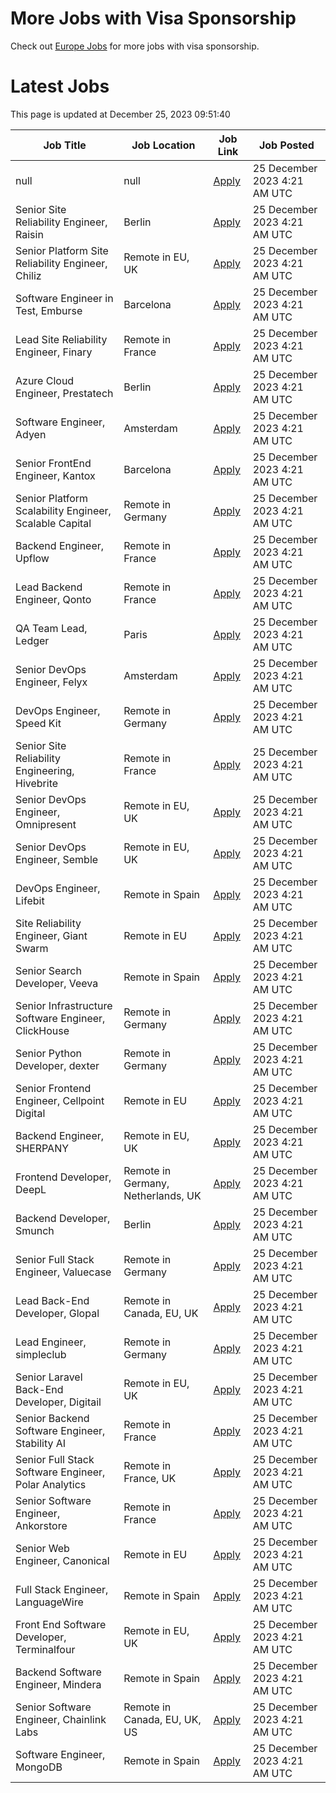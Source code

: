 # More Jobs with Visa Sponsorship

Check out [Europe Jobs](https://github.com/sureshparimi/europejobs#latest-jobs) for more jobs with visa sponsorship.

# Latest Jobs

This page is updated at December 25, 2023 09:51:40

| Job Title | Job Location | Job Link | Job Posted |
| --- | --- | --- | --- |
| null | null | [Apply](null) | 25 December 2023  4:21 AM UTC |
| Senior Site Reliability Engineer, Raisin | Berlin | [Apply](https://raisin.jobs.personio.de/job/870751?language=en&utm_source=Otta) | 25 December 2023  4:21 AM UTC |
| Senior Platform Site Reliability Engineer, Chiliz | Remote in EU, UK | [Apply](https://chiliz.bamboohr.com/careers/268?utm_source=Otta) | 25 December 2023  4:21 AM UTC |
| Software Engineer in Test, Emburse | Barcelona | [Apply](https://jobs.lever.co/emburse/dde91e07-a225-4f07-ab86-49234f5663d3?lever-source=Otta) | 25 December 2023  4:21 AM UTC |
| Lead Site Reliability Engineer, Finary | Remote in France | [Apply](https://jobs.ashbyhq.com/finary/d17a0d99-e6b9-420a-b719-0fa6cb06dfc9?utm_source=Otta) | 25 December 2023  4:21 AM UTC |
| Azure Cloud Engineer, Prestatech | Berlin | [Apply](https://prestatech.viterbit.site/azure-cloud-engineer-7ioLEx0Z0Udo7LBT/?utm_source=Otta) | 25 December 2023  4:21 AM UTC |
| Software Engineer, Adyen | Amsterdam | [Apply](https://boards.greenhouse.io/adyen/jobs/5044061?utm_source=Otta) | 25 December 2023  4:21 AM UTC |
| Senior FrontEnd Engineer, Kantox | Barcelona | [Apply](https://apply.workable.com/kantox/j/1B59A192A0/?utm_source=Otta) | 25 December 2023  4:21 AM UTC |
| Senior Platform Scalability Engineer, Scalable Capital | Remote in Germany | [Apply](https://jobs.smartrecruiters.com/ScalableGmbH/743999918955323--senior-platform-scalability-engineer-m-f-x-onsite-or-remote-in-germany-?utm_source=Otta) | 25 December 2023  4:21 AM UTC |
| Backend Engineer, Upflow | Remote in France | [Apply](https://jobs.ashbyhq.com/upflow/fc951a7e-b037-4e81-99c7-a5dae96c2e54?utm_source=Otta) | 25 December 2023  4:21 AM UTC |
| Lead Backend Engineer, Qonto | Remote in France | [Apply](https://jobs.lever.co/qonto/677eed9c-68b0-4fe2-9f38-34dc75acb990?lever-source=Otta) | 25 December 2023  4:21 AM UTC |
| QA Team Lead, Ledger | Paris | [Apply](https://jobs.lever.co/ledger/7788d186-9653-4d25-87f4-6e5b2340300d?lever-source=Otta) | 25 December 2023  4:21 AM UTC |
| Senior DevOps Engineer, Felyx | Amsterdam | [Apply](https://jobs.smartrecruiters.com/Felyx/743999919423361-senior-devops-engineer-cloud-platform?utm_source=Otta) | 25 December 2023  4:21 AM UTC |
| DevOps Engineer, Speed Kit | Remote in Germany | [Apply](https://join.com/companies/baqend/8665684-devops-engineer-all-genders-remote-or-hamburg?utm_source=Otta) | 25 December 2023  4:21 AM UTC |
| Senior Site Reliability Engineering, Hivebrite | Remote in France | [Apply](https://jobs.lever.co/hivebrite/2d08924a-25c3-47f5-92c2-3cabf9fea96b?lever-source=Otta) | 25 December 2023  4:21 AM UTC |
| Senior DevOps Engineer, Omnipresent | Remote in EU, UK | [Apply](https://www.omnipresent.com/jobs?gh_jid=4197121101&gh_src=51b52a62teu) | 25 December 2023  4:21 AM UTC |
| Senior DevOps Engineer, Semble | Remote in EU, UK | [Apply](https://semble.bamboohr.com/careers/69?utm_source=Otta) | 25 December 2023  4:21 AM UTC |
| DevOps Engineer, Lifebit | Remote in Spain | [Apply](https://apply.workable.com/lifebit-biotech-ltd/j/E6B207C301/?utm_source=Otta) | 25 December 2023  4:21 AM UTC |
| Site Reliability Engineer, Giant Swarm | Remote in EU | [Apply](https://giant-swarm.jobs.personio.de/job/180887?language=en&utm_source=Otta) | 25 December 2023  4:21 AM UTC |
| Senior Search Developer, Veeva | Remote in Spain | [Apply](https://jobs.lever.co/veeva/aafe1a7d-b897-49cc-af19-b0f36e42b319?lever-source=Otta) | 25 December 2023  4:21 AM UTC |
| Senior Infrastructure Software Engineer, ClickHouse | Remote in Germany | [Apply](https://boards.greenhouse.io/clickhouse/jobs/4842567004?utm_source=Otta) | 25 December 2023  4:21 AM UTC |
| Senior Python Developer, dexter | Remote in Germany | [Apply](https://join.com/companies/dexter-health/8637627-senior-python-developer-cloud-and-microservices-remote?utm_source=Otta) | 25 December 2023  4:21 AM UTC |
| Senior Frontend Engineer, Cellpoint Digital | Remote in EU | [Apply](https://cellpointdigital.bamboohr.com/careers/133?utm_source=Otta) | 25 December 2023  4:21 AM UTC |
| Backend Engineer, SHERPANY | Remote in EU, UK | [Apply](https://join.com/companies/sherpany/8624398-backend-engineer-europe-remote?utm_source=Otta) | 25 December 2023  4:21 AM UTC |
| Frontend Developer, DeepL | Remote in Germany, Netherlands, UK | [Apply](https://jobs.deepl.com/o/frontend-developer-fmd-ger-uk-nl-or-pl-4?utm_source=Otta) | 25 December 2023  4:21 AM UTC |
| Backend Developer, Smunch | Berlin | [Apply](https://smunch.jobs.personio.de/job/245013?language=en&utm_source=Otta) | 25 December 2023  4:21 AM UTC |
| Senior Full Stack Engineer, Valuecase | Remote in Germany | [Apply](https://join.com/companies/valuecase/8617078-senior-full-stack-engineer-with-frontend-focus-all-genders?utm_source=Otta) | 25 December 2023  4:21 AM UTC |
| Lead Back-End Developer, Glopal | Remote in Canada, EU, UK | [Apply](https://glopal.bamboohr.com/careers/69?utm_source=Otta) | 25 December 2023  4:21 AM UTC |
| Lead Engineer, simpleclub | Remote in Germany | [Apply](https://simpleclub.pinpointhq.com/en/postings/4e61d7b0-d7e3-4623-8630-b274c6ca4cf3?utm_source=Otta) | 25 December 2023  4:21 AM UTC |
| Senior Laravel Back-End Developer, Digitail | Remote in EU, UK | [Apply](https://digitail.io/?utm_source=otta.com) | 25 December 2023  4:21 AM UTC |
| Senior Backend Software Engineer, Stability AI | Remote in France | [Apply](http://stability.ai/careers?gh_jid=4166152101&utm_source=Otta) | 25 December 2023  4:21 AM UTC |
| Senior Full Stack Software Engineer, Polar Analytics | Remote in France, UK | [Apply](https://jobs.ashbyhq.com/polaranalytics/671fbf44-3b1c-4f73-8e36-8b9f51425a9d?utm_source=Otta) | 25 December 2023  4:21 AM UTC |
| Senior Software Engineer, Ankorstore | Remote in France | [Apply](https://jobs.ashbyhq.com/Ankorstore/4c8d5aba-fbb3-46fb-89d7-dda2c9d4afa0?utm_source=Otta) | 25 December 2023  4:21 AM UTC |
| Senior Web Engineer, Canonical | Remote in EU | [Apply](https://boards.greenhouse.io/canonical/jobs/4417916?utm_source=Otta) | 25 December 2023  4:21 AM UTC |
| Full Stack Engineer, LanguageWire | Remote in Spain | [Apply](https://apply.workable.com/languagewire/j/5CBA056B84/?utm_source=Otta) | 25 December 2023  4:21 AM UTC |
| Front End Software Developer, Terminalfour | Remote in EU, UK | [Apply](https://terminalfour.hirehive.com/job/110716/front-end-software-developer-remote-remote-europe?utm_source=Otta) | 25 December 2023  4:21 AM UTC |
| Backend Software Engineer, Mindera | Remote in Spain | [Apply](https://apply.workable.com/minderacraft/j/BC8AFCC526/?utm_source=Otta) | 25 December 2023  4:21 AM UTC |
| Senior Software Engineer, Chainlink Labs | Remote in Canada, EU, UK, US | [Apply](https://jobs.lever.co/chainlink/24b51d24-e2b5-4f77-a782-a41f3dffd768?lever-source=Otta) | 25 December 2023  4:21 AM UTC |
| Software Engineer, MongoDB | Remote in Spain | [Apply](https://www.mongodb.com/careers/job/?gh_jid=5043254&utm_source=Otta) | 25 December 2023  4:21 AM UTC |
